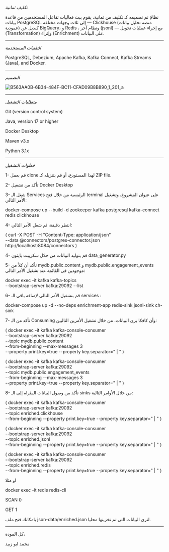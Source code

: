 *تكليف ثمانية* 

نظامٌ تم تصميمه كـ تكليف من ثمانية، يقوم ببث فعاليات تفاعل المستخدمين من قاعدة بيانات PostgreSQL إلى ثلاث وجهات مختلفة — Clickhouse (منصة تحليل بيانات عمودية) كبديل عن BigQuery، و Redis ، ونظام آخر (jsonl) — مع إجراء عمليات تحويل (Transformation) وإثراء (Enrichment) على البيانات.

_________________________________________________________
*التقنيات المستخدمة* 

PostgreSQL, Debezium, Apache Kafka, Kafka Connect, Kafka Streams (Java), and Docker.

__________________________________________________________

*التصميم* 

![B563AA0B-6B34-484F-BC11-CFAD09B8B890_1_201_a](https://github.com/user-attachments/assets/b77846ba-dda4-42d5-ae54-5b76ae51ac15)


_________________________________________________________________________
*متطلبات التشغيل* 

Git (version control system)

Java, version 17 or higher

Docker Desktop

Maven v3.x

Python 3.1x

________________________________________________________________


*خطوات التشغيل*

1- قم بعمل clone  لهذا المستودع، أو قم بتنزيله كـ ZIP file. 


2- تأكد من تشغيل  Docker Desktop

3- شغل الـ Services الرئيسية من خلال فتح terminal على عنوان المشروع، وتشغيل الأمر التالي: 


docker-compose up --build -d zookeeper kafka postgresql kafka-connect redis clickhouse


4- انتظر دقيقة، ثم شغل الأمر التالي:



( curl -X POST -H "Content-Type: application/json" \
--data @connectors/postgres-connector.json \
http://localhost:8084/connectors )



4- قم بتوليد البيانات من خلال سكريبت بايثون data_generator.py




5- تأكد أن كلاً من mydb.public.content و mydb.public.engagement_events موجودين في القائمة عند تشغيل الأمر التالي:




docker exec -it kafka kafka-topics \
--bootstrap-server kafka:29092 --list



6- قم بتشغيل الأمر التالي لإضافة باقي الـ services : 



docker-compose up -d --no-deps enrichment-app redis-sink jsonl-sink ch-sink




7- تأكد من الـ Consuming وأن كافكا يرى البيانات، من خلال تشغيل الأمرين التاليين: 




( docker exec -it kafka kafka-console-consumer \
--bootstrap-server kafka:29092 \
--topic mydb.public.content \
--from-beginning --max-messages 3 \
--property print.key=true --property key.separator=" | " )





( docker exec -it kafka kafka-console-consumer \
--bootstrap-server kafka:29092 \
--topic mydb.public.engagement_events \
--from-beginning --max-messages 3 \
--property print.key=true --property key.separator=" | " )






8- تأكد من وصول البيانات المثراة إلى الـ sinks من خلال الأوامر التالية:


( docker exec -it kafka kafka-console-consumer \
    --bootstrap-server kafka:29092 \
    --topic enriched.clickhouse \
    --from-beginning --property print.key=true --property key.separator=" | " )

    



( docker exec -it kafka kafka-console-consumer \
    --bootstrap-server kafka:29092 \
    --topic enriched.jsonl \
    --from-beginning --property print.key=true --property key.separator=" | " )


    

( docker exec -it kafka kafka-console-consumer \
    --bootstrap-server kafka:29092 \
    --topic enriched.redis \
    --from-beginning --property print.key=true --property key.separator=" | " )
    



او مثلا



 docker exec -it redis redis-cli


SCAN 0

GET 1


بامكانك فتح ملف json-data/enriched.json لترى البيانات التي تم تخزينها محليا. 
___________________________________________________________________________________


كل المودة،

محمد ابو زبيد
